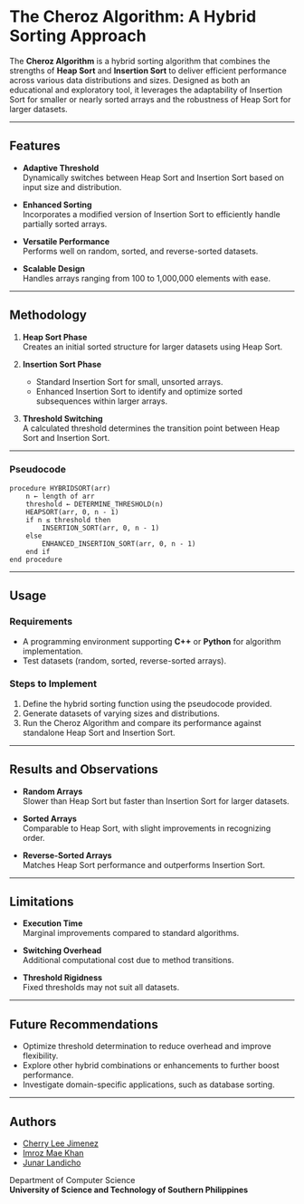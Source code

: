 # The Cheroz Algorithm: A Hybrid Sorting Approach

The **Cheroz Algorithm** is a hybrid sorting algorithm that combines the strengths of **Heap Sort** and **Insertion Sort** to deliver efficient performance across various data distributions and sizes. Designed as both an educational and exploratory tool, it leverages the adaptability of Insertion Sort for smaller or nearly sorted arrays and the robustness of Heap Sort for larger datasets.

---

## Features  

- **Adaptive Threshold**  
  Dynamically switches between Heap Sort and Insertion Sort based on input size and distribution.  

- **Enhanced Sorting**  
  Incorporates a modified version of Insertion Sort to efficiently handle partially sorted arrays.  

- **Versatile Performance**  
  Performs well on random, sorted, and reverse-sorted datasets.  

- **Scalable Design**  
  Handles arrays ranging from 100 to 1,000,000 elements with ease.  

---

## Methodology  

1. **Heap Sort Phase**  
   Creates an initial sorted structure for larger datasets using Heap Sort.  

2. **Insertion Sort Phase**  
   - Standard Insertion Sort for small, unsorted arrays.  
   - Enhanced Insertion Sort to identify and optimize sorted subsequences within larger arrays.  

3. **Threshold Switching**  
   A calculated threshold determines the transition point between Heap Sort and Insertion Sort.

---

### Pseudocode  

```text
procedure HYBRIDSORT(arr)
    n ← length of arr
    threshold ← DETERMINE_THRESHOLD(n)
    HEAPSORT(arr, 0, n - 1)
    if n ≤ threshold then
        INSERTION_SORT(arr, 0, n - 1)
    else
        ENHANCED_INSERTION_SORT(arr, 0, n - 1)
    end if
end procedure
```

---

## Usage  

### Requirements  

- A programming environment supporting **C++** or **Python** for algorithm implementation.  
- Test datasets (random, sorted, reverse-sorted arrays).  

### Steps to Implement  

1. Define the hybrid sorting function using the pseudocode provided.  
2. Generate datasets of varying sizes and distributions.  
3. Run the Cheroz Algorithm and compare its performance against standalone Heap Sort and Insertion Sort.

---

## Results and Observations  

- **Random Arrays**  
  Slower than Heap Sort but faster than Insertion Sort for larger datasets.  

- **Sorted Arrays**  
  Comparable to Heap Sort, with slight improvements in recognizing order.  

- **Reverse-Sorted Arrays**  
  Matches Heap Sort performance and outperforms Insertion Sort.  

---

## Limitations  

- **Execution Time**  
  Marginal improvements compared to standard algorithms.  

- **Switching Overhead**  
  Additional computational cost due to method transitions.  

- **Threshold Rigidness**  
  Fixed thresholds may not suit all datasets.  

---

## Future Recommendations  

- Optimize threshold determination to reduce overhead and improve flexibility.  
- Explore other hybrid combinations or enhancements to further boost performance.  
- Investigate domain-specific applications, such as database sorting.

---

## Authors  

- [Cherry Lee Jimenez](https://github.com/cheaneatine)
- [Imroz Mae Khan](https://github.com/imrozkhan214)
- [Junar Landicho](https://github.com/junarlandicho)  

Department of Computer Science  
**University of Science and Technology of Southern Philippines**